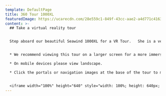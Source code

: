 ```yaml
---
template: DefaultPage
title: 360 Tour 1000XL
featuredImage: https://ucarecdn.com/28e559c1-849f-43cc-aae2-a4d771c41631/
content: >-
  ## Take a virtual reality tour


  Step aboard our beautiful Seawind 1000XL for a VR Tour.   She is a very versatile vessel and is equally suitable for couples, families and small groups through to larger groups of up to 20.  


  * We recommend viewing this tour on a larger screen for a more immersive viewing experience.  

  * On mobile devices please view landscape.  

  * Click the portals or navigation images at the base of the tour to move throughout the boat.     


  <iframe width="100%" height="640" style="width: 100%; height: 640px; border: none; max-width: 100%;" frameborder="0" allowfullscreen allow="xr-spatial-tracking; gyroscope; accelerometer" scrolling="no" src="https://kuula.co/share/collection/7P3Rd?fs=1&vr=0&zoom=1&sd=1&thumbs=1&info=1&logo=1"></iframe>
---
```

